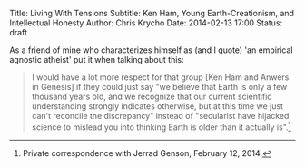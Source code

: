 Title: Living With Tensions
Subtitle: Ken Ham, Young Earth-Creationism, and Intellectual Honesty
Author: Chris Krycho
Date: 2014-02-13 17:00
Status: draft

As a friend of mine who characterizes himself as (and I quote) 'an empirical agnostic atheist' put it when talking about this:

> I would have a lot more respect for that group [Ken Ham and Anwers in Genesis] if they could just say "we believe that Earth is only a few thousand years old, and we recognize that our current scientific understanding strongly indicates otherwise, but at this time we just can't reconcile the discrepancy" instead of "secularist have hijacked science to mislead you into thinking Earth is older than it actually is".[^jerrad]

[^jerrad]: Private correspondence with Jerrad Genson, February 12, 2014.